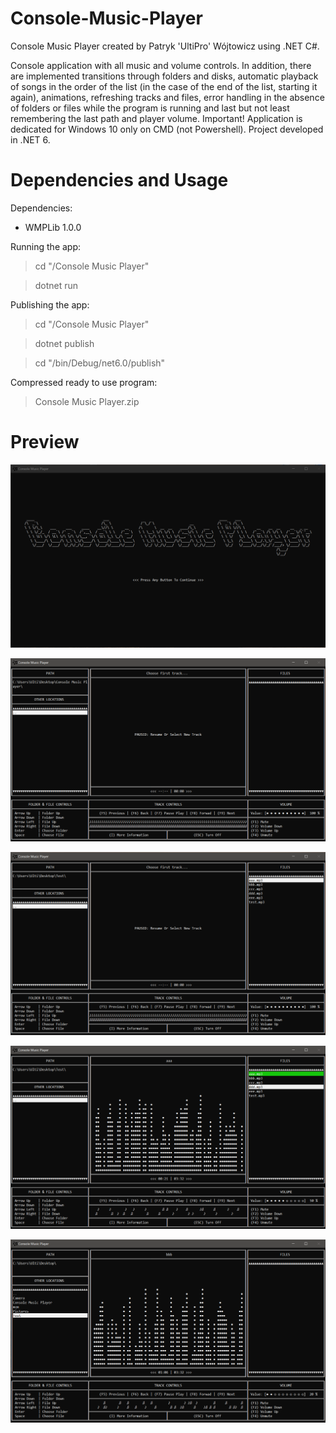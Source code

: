# Console-Music-Player
Console Music Player created by Patryk 'UltiPro' Wójtowicz using .NET C#.

Console application with all music and volume controls. In addition, there are implemented transitions through folders and disks, automatic playback of songs in the order of the list (in the case of the end of the list, starting it again), animations, refreshing tracks and files, error handling in the absence of folders or files while the program is running and last but not least remembering the last path and player volume. Important! Application is dedicated for Windows 10 only on CMD (not Powershell). Project developed in .NET 6.

# Dependencies and Usage

Dependencies:

<ul>
  <li>WMPLib 1.0.0</li>
</ul>

Running the app:

> cd "/Console Music Player"

> dotnet run

Publishing the app:

> cd "/Console Music Player"

> dotnet publish

> cd "/bin/Debug/net6.0/publish"

Compressed ready to use program:

> Console Music Player.zip

# Preview

![Welcome Screen Preview](/screenshots/WelcomeScreen.png)

![Main Screen 1 Preview](/screenshots/MainScreen1.png)

![Main Screen 2 Preview](/screenshots/MainScreen2.png)

![Main Screen 3 Preview](/screenshots/MainScreen3.png)

![Main Screen 4 Preview](/screenshots/MainScreen4.png)
